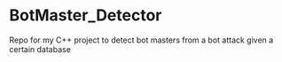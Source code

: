 # BotMaster_Detector
Repo for my C++ project to detect bot masters from a bot attack given a certain database
